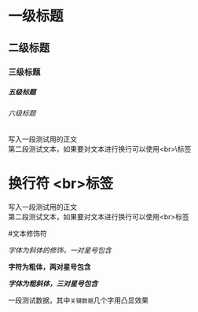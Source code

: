 # 一级标题
## 二级标题
### 三级标题
##### 五级标题
###### 六级标题

写入一段测试用的正文<br>第二段测试文本，如果要对文本进行换行可以使用\<br>\标签

# 换行符 \<br\>标签
写入一段测试用的正文<br>第二段测试文本，如果要对文本进行换行可以使用\<br\>标签

#文本修饰符

*字体为斜体的修饰，一对星号包含*

**字符为粗体，两对星号包含**

***字体为粗斜体，三对星号包含***

一段测试数据，其中`关键数据`几个字用凸显效果

